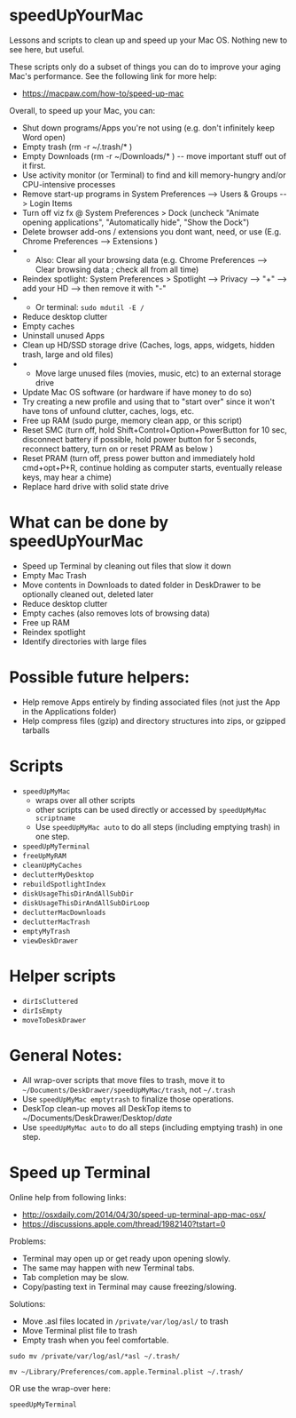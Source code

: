 # speedUpYourMac
Lessons and scripts to clean up and speed up your Mac OS. Nothing new to see here, but useful.

These scripts only do a subset of things you can do to improve your aging Mac's performance. See the following link for more help:
- https://macpaw.com/how-to/speed-up-mac

Overall, to speed up your Mac, you can:
- Shut down programs/Apps you're not using (e.g. don't infinitely keep Word open)
- Empty trash (rm -r ~/.trash/* )
- Empty Downloads (rm -r ~/Downloads/* ) --  move important stuff out of it first.
- Use activity monitor (or Terminal) to find and kill memory-hungry and/or CPU-intensive processes
- Remove start-up programs in System Preferences --> Users & Groups --> Login Items
- Turn off viz fx @ System Preferences > Dock (uncheck "Animate opening applications", "Automatically hide", "Show the Dock")
- Delete browser add-ons / extensions you dont want, need, or use (E.g. Chrome Preferences --> Extensions )
- - Also: Clear all your browsing data (e.g. Chrome Preferences --> Clear browsing data ; check all from all time)
- Reindex spotlight: System Preferences > Spotlight --> Privacy --> "+" --> add your HD --> then remove it with "-"
- - Or terminal: `sudo mdutil -E /`
- Reduce desktop clutter 
- Empty caches 
- Uninstall unused Apps 
- Clean up HD/SSD storage drive (Caches, logs, apps, widgets, hidden trash, large and old files)
- - Move large unused files (movies, music, etc) to an external storage drive
- Update Mac OS software (or hardware if have money to do so)
- Try creating a new profile and using that to "start over" since it won't have tons of unfound clutter, caches, logs, etc.
- Free up RAM (sudo purge, memory clean app, or this script)
- Reset SMC (turn off, hold Shift+Control+Option+PowerButton for 10 sec, disconnect battery if possible, hold power button for 5 seconds, reconnect battery, turn on or reset PRAM as below )
- Reset PRAM (turn off, press power button and immediately hold cmd+opt+P+R, continue holding as computer starts, eventually release keys, may hear a chime)
- Replace hard drive with solid state drive


# What can be done by speedUpYourMac

- Speed up Terminal by cleaning out files that slow it down
- Empty Mac Trash
- Move contents in Downloads to dated folder in DeskDrawer to be optionally cleaned out, deleted later
- Reduce desktop clutter 
- Empty caches (also removes lots of browsing data)
- Free up RAM
- Reindex spotlight
- Identify directories with large files

# Possible future helpers:
- Help remove Apps entirely by finding associated files (not just the App in the Applications folder)
- Help compress files (gzip) and directory structures into zips, or gzipped tarballs


# Scripts

- `speedUpMyMac`
	- wraps over all other scripts
	- other scripts can be used directly or accessed by `speedUpMyMac scriptname`
	- Use `speedUpMyMac auto` to do all steps (including emptying trash) in one step.
- `speedUpMyTerminal`
- `freeUpMyRAM`
- `cleanUpMyCaches`
- `declutterMyDesktop`
- `rebuildSpotlightIndex`
- `diskUsageThisDirAndAllSubDir`
- `diskUsageThisDirAndAllSubDirLoop`
- `declutterMacDownloads`
- `declutterMacTrash`
- `emptyMyTrash`
- `viewDeskDrawer`

# Helper scripts

- `dirIsCluttered`
- `dirIsEmpty`
- `moveToDeskDrawer`


# General Notes:

- All wrap-over scripts that move files to trash, move it to `~/Documents/DeskDrawer/speedUpMyMac/trash`, not `~/.trash`
- Use `speedUpMyMac emptytrash` to finalize those operations.
- DeskTop clean-up moves all DeskTop items to ~/Documents/DeskDrawer/Desktop/*date*
- Use `speedUpMyMac auto` to do all steps (including emptying trash) in one step.


# Speed up Terminal

Online help from following links:

- http://osxdaily.com/2014/04/30/speed-up-terminal-app-mac-osx/
- https://discussions.apple.com/thread/1982140?tstart=0


Problems:

- Terminal may open up or get ready upon opening slowly.
- The same may happen with new Terminal tabs.
- Tab completion may be slow.
- Copy/pasting text in Terminal may cause freezing/slowing.

Solutions:

- Move .asl files located in `/private/var/log/asl/` to trash
- Move Terminal plist file to trash
- Empty trash when you feel comfortable.

```
sudo mv /private/var/log/asl/*asl ~/.trash/

mv ~/Library/Preferences/com.apple.Terminal.plist ~/.trash/
```

OR use the wrap-over here:

```
speedUpMyTerminal
```

